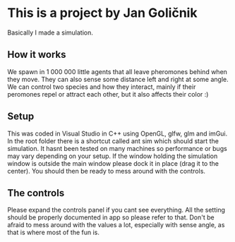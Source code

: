 # This is a project by Jan Goličnik

Basically I made a simulation.

## How it works

We spawn in 1 000 000 little agents that all leave pheromones behind when they move. They can also sense some distance left and right at some angle.
We can control two species and how they interact, mainly if their peromones repel or attract each other, but it also affects their color :)

## Setup
This was coded in Visual Studio in C++ using OpenGL, glfw, glm and imGui.
In the root folder there is a shortcut called ant sim which should start the simulation. It hasnt been tested on many machines so performance or bugs may vary depending on your setup.
If the window holding the simulation window is outside the main window please dock it in place (drag it to the center).
You should then be ready to mess around with the controls.

## The controls
Please expand the controls panel if you cant see everything.
All the setting should be properly documented in app so please refer to that. Don't be afraid to mess around with the values a lot, especially with sense angle, as that is where most of the fun is.
